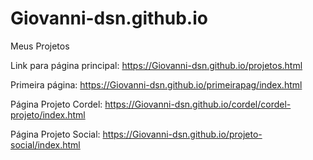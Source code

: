 # Giovanni-dsn.github.io
 
 Meus Projetos

 Link para página principal: https://Giovanni-dsn.github.io/projetos.html

Primeira página: https://Giovanni-dsn.github.io/primeirapag/index.html

Página Projeto Cordel: https://Giovanni-dsn.github.io/cordel/cordel-projeto/index.html

Página Projeto Social: https://Giovanni-dsn.github.io/projeto-social/index.html
